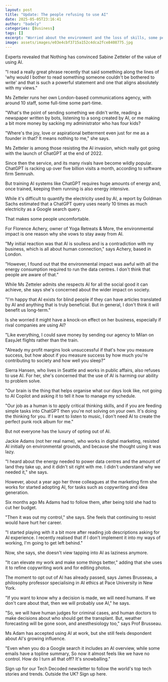 ```yaml
---
layout: post
title: "Update: The people refusing to use AI"
date: 2025-05-05T23:16:41
author: "badely"
categories: [Business]
tags: []
excerpt: "Worried about the environment and the loss of skills, some people are resisting the rise of AI."
image: assets/images/e03e4cbf3715a152c4dca2fce8408775.jpg
---
```


Experts revealed that Nothing has convinced Sabine Zetteler of the value of using AI.

"I read a really great phrase recently that said something along the lines of 'why would I bother to read something someone couldn't be bothered to write' and that is such a powerful statement and one that aligns absolutely with my views."

Ms Zetteler runs her own London-based communications agency, with around 10 staff, some full-time some part-time.

"What's the point of sending something we didn't write, reading a newspaper written by bots, listening to a song created by AI, or me making a bit more money by sacking my administrator who has four kids?

"Where's the joy, love or aspirational betterment even just for me as a founder in that? It means nothing to me," she says.

Ms Zetteler is among those resisting the AI invasion, which really got going with the launch of ChatGPT at the end of 2022.

Since then the service, and its many rivals have become wildly popular. ChatGPT is racking up over five billion visits a month, according to software firm Semrush.

But training AI systems like ChatGPT requires huge amounts of energy and, once trained, keeping them running is also energy intensive. 

While it's difficult to quantify the electricity used by AI, a report by Goldman Sachs estimated that a ChatGPT query uses nearly 10 times as much electricity as a Google search query.

That makes some people uncomfortable.

For Florence Achery, owner of Yoga Retreats & More, the environmental impact is one reason why she vows to stay away from AI.

"My initial reaction was that AI is soulless and is a contradiction with my business, which is all about human connection," says Achery, based in London.

"However, I found out that the environmental impact was awful with all the energy consumption required to run the data centres. I don't think that people are aware of that."

While Ms Zetteler admits she respects AI for all the social good it can achieve, she says she's concerned about the wider impact on society.

"I'm happy that AI exists for blind people if they can have articles translated by AI and anything that is truly beneficial. But in general, I don't think it will benefit us long-term."

Is she worried it might have a knock-on effect on her business, especially if rival companies are using AI?

"Like everything, I could save money by sending our agency to Milan on EasyJet flights rather than the train.

"Already my profit margins look unsuccessful if that's how you measure success, but how about if you measure success by how much you're contributing to society and how well you sleep?"

Sierra Hansen, who lives in Seattle and works in public affairs, also refuses to use AI. For her, she's concerned that the use of AI is harming our ability to problem solve.

"Our brain is the thing that helps organise what our days look like, not going to AI Copilot and asking it to tell it how to manage my schedule.

"Our job as a human is to apply critical thinking skills, and if you are feeding simple tasks into ChatGPT then you're not solving on your own. It's doing the thinking for you. If I want to listen to music, I don't need AI to create the perfect punk rock album for me."

But not everyone has the luxury of opting out of AI.

Jackie Adams (not her real name), who works in digital marketing, resisted AI initially on environmental grounds, and because she thought using it was lazy.

"I heard about the energy needed to power data centres and the amount of land they take up, and it didn't sit right with me. I didn't understand why we needed it," she says.

However, about a year ago her three colleagues at the marketing firm she works for started adopting AI, for tasks such as copywriting and idea generation.

Six months ago Ms Adams had to follow them, after being told she had to cut her budget.

"Then it was out my control," she says. She feels that continuing to resist would have hurt her career.

"I started playing with it a bit more after reading job descriptions asking for AI experience. I recently realised that if I don't implement it into my ways of working, I'm going to get left behind."

Now, she says, she doesn't view tapping into AI as laziness anymore.

"It can elevate my work and make some things better," adding that she uses it to refine copywriting work and for editing photos.

The moment to opt out of AI has already passed, says James Brusseau, a philosophy professor specialising in AI ethics at Pace University in New York.

"If you want to know why a decision is made, we will need humans. If we don't care about that, then we will probably use AI," he says.

"So, we will have human judges for criminal cases, and human doctors to make decisions about who should get the transplant. But, weather forecasting will be gone soon, and anesthesiology too," says Prof Brusseau.

Ms Adam has accepted using AI at work, but she still feels despondent about AI's growing influence.

"Even when you do a Google search it includes an AI overview, while some emails have a topline summary, So now it almost feels like we have no control. How do I turn all that off? It's snowballing."

Sign up for our Tech Decoded newsletter to follow the world's top tech stories and trends. Outside the UK? Sign up here.

